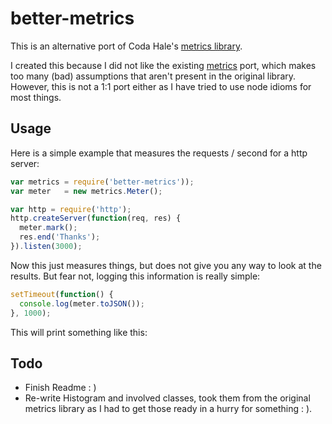# better-metrics

This is an alternative port of Coda Hale's [metrics library][codametrics].

I created this because I did not like the existing [metrics][existingmetrics]
port, which makes too many (bad) assumptions that aren't present in the original
library. However, this is not a 1:1 port either as I have tried to use node
idioms for most things.

[codametrics]:  https://github.com/codahale/metrics
[existingmetrics]: https://github.com/mikejihbe/metrics

## Usage

Here is a simple example that measures the requests / second for a http server:

```js
var metrics = require('better-metrics'));
var meter   = new metrics.Meter();

var http = require('http');
http.createServer(function(req, res) {
  meter.mark();
  res.end('Thanks');
}).listen(3000);
```

Now this just measures things, but does not give you any way to look at the
results. But fear not, logging this information is really simple:

```js
setTimeout(function() {
  console.log(meter.toJSON());
}, 1000);
```

This will print something like this:

## Todo

* Finish Readme : )
* Re-write Histogram and involved classes, took them from the original metrics
  library as I had to get those ready in a hurry for something : ).
